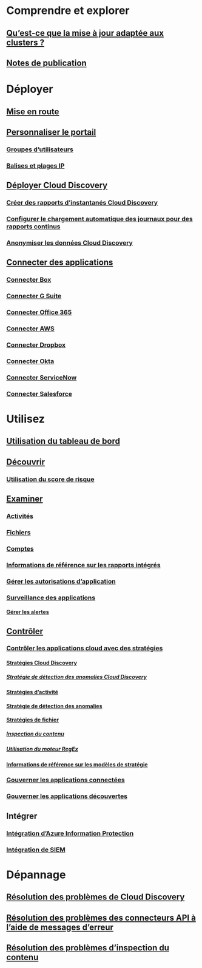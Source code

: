 # Comprendre et explorer
## [Qu’est-ce que la mise à jour adaptée aux clusters ?](what-is-cloud-app-security.md)
## [Notes de publication](release-notes.md)
# Déployer
## [Mise en route](getting-started-with-cloud-app-security.md)
## [Personnaliser le portail](general-setup.md)
### [Groupes d’utilisateurs](user-groups.md)
### [Balises et plages IP](ip-tags.md)
## [Déployer Cloud Discovery](set-up-cloud-discovery.md)
### [Créer des rapports d’instantanés Cloud Discovery](create-snapshot-cloud-discovery-reports.md)
### [Configurer le chargement automatique des journaux pour des rapports continus](configure-automatic-log-upload-for-continuous-reports.md)
### [Anonymiser les données Cloud Discovery](cloud-discovery-anonymizer.md)
## [Connecter des applications](enable-instant-visibility-protection-and-governance-actions-for-your-apps.md)
### [Connecter Box](connect-box-to-microsoft-cloud-app-security.md)
### [Connecter G Suite](connect-google-apps-to-microsoft-cloud-app-security.md)
### [Connecter Office 365](connect-office-365-to-microsoft-cloud-app-security.md)
### [Connecter AWS](connect-aws-to-microsoft-cloud-app-security.md)
### [Connecter Dropbox](connect-dropbox-to-microsoft-cloud-app-security.md)
### [Connecter Okta](connect-okta-to-microsoft-cloud-app-security.md)
### [Connecter ServiceNow](connect-servicenow-to-microsoft-cloud-app-security.md)
### [Connecter Salesforce](connect-salesforce-to-microsoft-cloud-app-security.md)
# Utilisez
## [Utilisation du tableau de bord](daily-activities-to-protect-your-cloud-environment.md)
## [Découvrir](working-with-cloud-discovery-data.md)
### [Utilisation du score de risque](risk-score.md)
## [Examiner](investigate.md)
### [Activités](activity-filters.md)
### [Fichiers](file-filters.md)
### [Comptes](accounts.md)
### [Informations de référence sur les rapports intégrés](built-in-report-reference.md)
### [Gérer les autorisations d’application](manage-app-permissions.md)
### [Surveillance des applications](monitor-alerts.md)
#### [Gérer les alertes](managing-alerts.md)
## [Contrôler](control.md)
### [Contrôler les applications cloud avec des stratégies](control-cloud-apps-with-policies.md)
#### [Stratégies Cloud Discovery](cloud-discovery-policies.md)
##### [Stratégie de détection des anomalies Cloud Discovery](cloud-discovery-anomaly-detection-policy.md)
#### [Stratégies d’activité](user-activity-policies.md)
#### [Stratégie de détection des anomalies](anomaly-detection-policy.md)
#### [Stratégies de fichier](data-protection-policies.md)
##### [Inspection du contenu](content-inspection.md)
##### [Utilisation du moteur RegEx](working-with-the-regex-engine.md)
#### [Informations de référence sur les modèles de stratégie](policy-template-reference.md)
### [Gouverner les applications connectées](governance-actions.md)
### [Gouverner les applications découvertes](governance-discovery.md)
## Intégrer
### [Intégration d’Azure Information Protection](azip-integration.md)
### [Intégration de SIEM](siem.md)
# Dépannage
## [Résolution des problèmes de Cloud Discovery](troubleshooting-cloud-discovery.md)
## [Résolution des problèmes des connecteurs API à l’aide de messages d’erreur](troubleshooting-api-connectors-using-error-messages.md)
## [Résolution des problèmes d’inspection du contenu](troubleshooting-content-inspection.md)